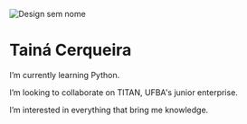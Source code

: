 
![Design sem nome](https://user-images.githubusercontent.com/105567912/168453380-6036a512-587f-4d87-9a2b-d05b01519121.jpg)

<h1>Tainá Cerqueira </h1>

<p> I’m currently learning Python.</p>
<p> I’m looking to collaborate on TITAN, UFBA's junior enterprise. </p>
<p> I’m interested in everything that bring me knowledge.</p>
  
 
  
  

